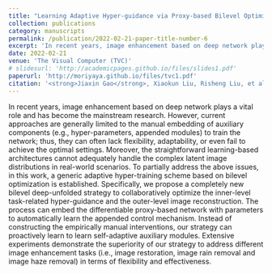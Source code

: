 ```yaml
---
title: "Learning Adaptive Hyper-guidance via Proxy-based Bilevel Optimization for Image Enhancement"
collection: publications
category: manuscripts
permalink: /publication/2022-02-21-paper-title-number-6
excerpt: 'In recent years, image enhancement based on deep network plays a vital role and has become the mainstream research. However, current approaches are generally limited to the manual embedding of auxiliary components (e.g., hyper-parameters, appended modules) to train the network; thus, they can often lack flexibility, adaptability, or even fail to achieve the optimal settings. ...'
date: 2022-02-21
venue: 'The Visual Computer (TVC)'
# slidesurl: 'http://academicpages.github.io/files/slides1.pdf'
paperurl: 'http://moriyaya.github.io/files/tvc1.pdf'
citation: '<strong>Jiaxin Gao</strong>, Xiaokun Liu, Risheng Liu, et al. Learning adaptive hyper-guidance via proxy-based bilevel optimization for image enhancement[J]. The Visual Computer, 2023, 39(4): 1471-1484.'
---
```


In recent years, image enhancement based on deep network plays a vital role and has become the mainstream research. However, current approaches are generally limited to the manual embedding of auxiliary components (e.g., hyper-parameters, appended modules) to train the network; thus, they can often lack flexibility, adaptability, or even fail to achieve the optimal settings. Moreover, the straightforward learning-based architectures cannot adequately handle the complex latent image distributions in real-world scenarios. To partially address the above issues, in this work, a generic adaptive hyper-training scheme based on bilevel optimization is established. Specifically, we propose a completely new bilevel deep-unfolded strategy to collaboratively optimize the inner-level task-related hyper-guidance and the outer-level image reconstruction. The process can embed the differentiable proxy-based network with parameters to automatically learn the appended control mechanism. Instead of constructing the empirically manual interventions, our strategy can proactively learn to learn self-adaptive auxiliary modules. Extensive experiments demonstrate the superiority of our strategy to address different image enhancement tasks (i.e., image restoration, image rain removal and image haze removal) in terms of flexibility and effectiveness.